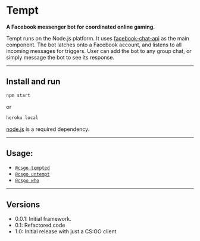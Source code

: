 # Tempt
**A Facebook messenger bot for coordinated online gaming.**

Tempt runs on the Node.js platform. It uses [facebook-chat-api](https://github.com/Schmavery/facebook-chat-api) as the main component. The bot latches onto a Facebook account, and listens to all incoming messages for triggers. User can add the bot to any group chat, or simply message the bot to see its response.

-----------------------------------------------------------
## Install and run
```bash
npm start
```
or
```bash
heroku local
```

[node.js](https://nodejs.org/en/) is a required dependency.

-----------------------------------------------------------
## Usage:
* [`@csgo tempted`](DOCS.md#tempted)
* [`@csgo untempt`](DOCS.md#untempt)
* [`@csgo who`](DOCS.md#who)

-----------------------------------------------------------
## Versions
- 0.0.1: Initial framework.
- 0.1: Refactored code
- 1.0: Initial release with just a CS:GO client
